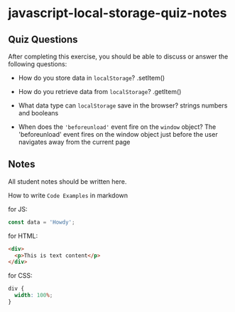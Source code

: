 # javascript-local-storage-quiz-notes

## Quiz Questions

After completing this exercise, you should be able to discuss or answer the following questions:

- How do you store data in `localStorage`?
  .setItem()

- How do you retrieve data from `localStorage`?
  .getItem()

- What data type can `localStorage` save in the browser?
  strings numbers and booleans

- When does the `'beforeunload'` event fire on the `window` object?
  The 'beforeunload' event fires on the window object just before the user navigates away from the current page

## Notes

All student notes should be written here.

How to write `Code Examples` in markdown

for JS:

```javascript
const data = 'Howdy';
```

for HTML:

```html
<div>
  <p>This is text content</p>
</div>
```

for CSS:

```css
div {
  width: 100%;
}
```

